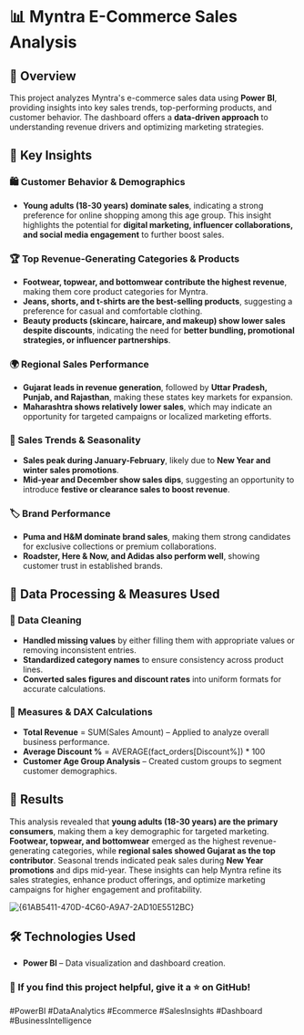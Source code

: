# 📊 Myntra E-Commerce Sales Analysis

## 📌 Overview
This project analyzes Myntra's e-commerce sales data using **Power BI**, providing insights into key sales trends, top-performing products, and customer behavior. The dashboard offers a **data-driven approach** to understanding revenue drivers and optimizing marketing strategies.

## 🔹 Key Insights
### 🛍️ Customer Behavior & Demographics
- **Young adults (18-30 years) dominate sales**, indicating a strong preference for online shopping among this age group. This insight highlights the potential for **digital marketing, influencer collaborations, and social media engagement** to further boost sales.

### 🏆 Top Revenue-Generating Categories & Products
- **Footwear, topwear, and bottomwear contribute the highest revenue**, making them core product categories for Myntra.
- **Jeans, shorts, and t-shirts are the best-selling products**, suggesting a preference for casual and comfortable clothing.
- **Beauty products (skincare, haircare, and makeup) show lower sales despite discounts**, indicating the need for **better bundling, promotional strategies, or influencer partnerships**.

### 🌍 Regional Sales Performance
- **Gujarat leads in revenue generation**, followed by **Uttar Pradesh, Punjab, and Rajasthan**, making these states key markets for expansion.
- **Maharashtra shows relatively lower sales**, which may indicate an opportunity for targeted campaigns or localized marketing efforts.

### 📅 Sales Trends & Seasonality
- **Sales peak during January-February**, likely due to **New Year and winter sales promotions**.
- **Mid-year and December show sales dips**, suggesting an opportunity to introduce **festive or clearance sales to boost revenue**.

### 🏷️ Brand Performance
- **Puma and H&M dominate brand sales**, making them strong candidates for exclusive collections or premium collaborations.
- **Roadster, Here & Now, and Adidas also perform well**, showing customer trust in established brands.

## 🔄 Data Processing & Measures Used
### 🔹 Data Cleaning
- **Handled missing values** by either filling them with appropriate values or removing inconsistent entries.
- **Standardized category names** to ensure consistency across product lines.
- **Converted sales figures and discount rates** into uniform formats for accurate calculations.

### 📏 Measures & DAX Calculations
- **Total Revenue** = SUM(Sales Amount) – Applied to analyze overall business performance.
- **Average Discount %** = AVERAGE(fact_orders[Discount%]) * 100
- **Customer Age Group Analysis** – Created custom groups to segment customer demographics.

## 📌 Results
This analysis revealed that **young adults (18-30 years) are the primary consumers**, making them a key demographic for targeted marketing. **Footwear, topwear, and bottomwear** emerged as the highest revenue-generating categories, while **regional sales showed Gujarat as the top contributor**. Seasonal trends indicated peak sales during **New Year promotions** and dips mid-year. These insights can help Myntra refine its sales strategies, enhance product offerings, and optimize marketing campaigns for higher engagement and profitability.

![{61AB5411-470D-4C60-A9A7-2AD10E5512BC}](https://github.com/user-attachments/assets/3cd9f72b-a58d-4758-9319-3e497f4b46b8)



## 🛠️ Technologies Used
- **Power BI** – Data visualization and dashboard creation.




### 🌟 If you find this project helpful, give it a ⭐ on GitHub!

#PowerBI #DataAnalytics #Ecommerce #SalesInsights #Dashboard #BusinessIntelligence
